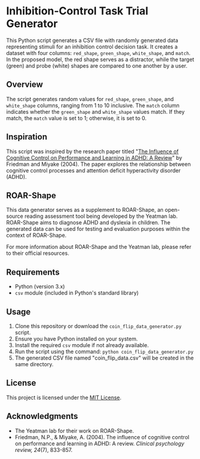 # Inhibition-Control Task Trial Generator

This Python script generates a CSV file with randomly generated data representing stimuli for an inhibition control decision task. It creates a dataset with four columns: `red_shape`, `green_shape`, `white_shape`, and `match`. In the proposed model, the red shape serves as a distractor, while the target (green) and probe (white) shapes are compared to one another by a user.

## Overview

The script generates random values for `red_shape`, `green_shape`, and `white_shape` columns, ranging from 1 to 10 inclusive. The `match` column indicates whether the `green_shape` and `white_shape` values match. If they match, the `match` value is set to 1; otherwise, it is set to 0.

## Inspiration

This script was inspired by the research paper titled "[The Influence of Cognitive Control on Performance and Learning in ADHD: A Review](https://scienceofbehaviorchange.org/wp-content/uploads/2017/07/FriedmanMiyake2004-1.pdf)" by Friedman and Miyake (2004). The paper explores the relationship between cognitive control processes and attention deficit hyperactivity disorder (ADHD).

## ROAR-Shape

This data generator serves as a supplement to ROAR-Shape, an open-source reading assessment tool being developed by the Yeatman lab. ROAR-Shape aims to diagnose ADHD and dyslexia in children. The generated data can be used for testing and evaluation purposes within the context of ROAR-Shape.

For more information about ROAR-Shape and the Yeatman lab, please refer to their official resources.

## Requirements

- Python (version 3.x)
- `csv` module (included in Python's standard library)

## Usage

1. Clone this repository or download the `coin_flip_data_generator.py` script.
2. Ensure you have Python installed on your system.
3. Install the required `csv` module if not already available.
4. Run the script using the command: `python coin_flip_data_generator.py`
5. The generated CSV file named "coin_flip_data.csv" will be created in the same directory.

## License

This project is licensed under the [MIT License](LICENSE).

## Acknowledgments

- The Yeatman lab for their work on ROAR-Shape.
- Friedman, N.P., & Miyake, A. (2004). The influence of cognitive control on performance and learning in ADHD: A review. _Clinical psychology review, 24_(7), 833-857.
